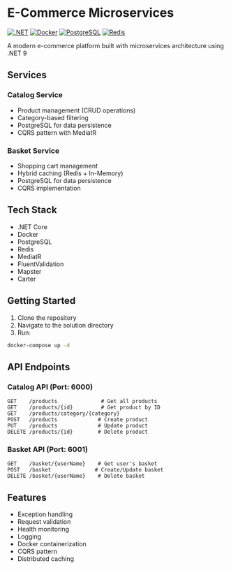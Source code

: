 # E-Commerce Microservices

[![.NET](https://img.shields.io/badge/.NET%209-512BD4?style=flat-square&logo=.net&logoColor=white)](https://dotnet.microsoft.com/)
[![Docker](https://img.shields.io/badge/Docker-2496ED?style=flat-square&logo=docker&logoColor=white)](https://www.docker.com/)
[![PostgreSQL](https://img.shields.io/badge/PostgreSQL-4169E1?style=flat-square&logo=postgresql&logoColor=white)](https://www.postgresql.org/)
[![Redis](https://img.shields.io/badge/Redis-DC382D?style=flat-square&logo=redis&logoColor=white)](https://redis.io/)

A modern e-commerce platform built with microservices architecture using .NET 9

## Services

### Catalog Service
- Product management (CRUD operations)
- Category-based filtering
- PostgreSQL for data persistence
- CQRS pattern with MediatR

### Basket Service
- Shopping cart management
- Hybrid caching (Redis + In-Memory)
- PostgreSQL for data persistence
- CQRS implementation

## Tech Stack
- .NET Core
- Docker
- PostgreSQL
- Redis
- MediatR
- FluentValidation
- Mapster
- Carter

## Getting Started

1. Clone the repository
2. Navigate to the solution directory
3. Run:
```bash
docker-compose up -d
```

## API Endpoints

### Catalog API (Port: 6000)
```
GET    /products              # Get all products
GET    /products/{id}         # Get product by ID
GET    /products/category/{category}
POST   /products             # Create product
PUT    /products             # Update product
DELETE /products/{id}        # Delete product
```

### Basket API (Port: 6001)
```
GET    /basket/{userName}    # Get user's basket
POST   /basket              # Create/Update basket
DELETE /basket/{userName}    # Delete basket
```

## Features

- Exception handling
- Request validation
- Health monitoring
- Logging
- Docker containerization
- CQRS pattern
- Distributed caching

